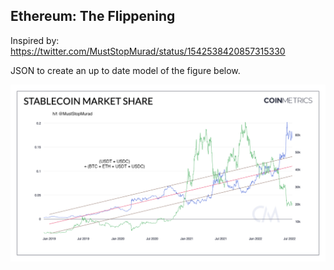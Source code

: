 ## Ethereum: The Flippening

Inspired by: https://twitter.com/MustStopMurad/status/1542538420857315330

JSON to create an up to date model of the figure below. 

![Stable](./Stablecoin_Market_Share-annotated.png)